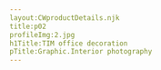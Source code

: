 ```yaml
---
layout:CWproductDetails.njk
title:p02
profileImg:2.jpg
h1Title:TIM office decoration
pTitle:Graphic.Interior photography
---
```

